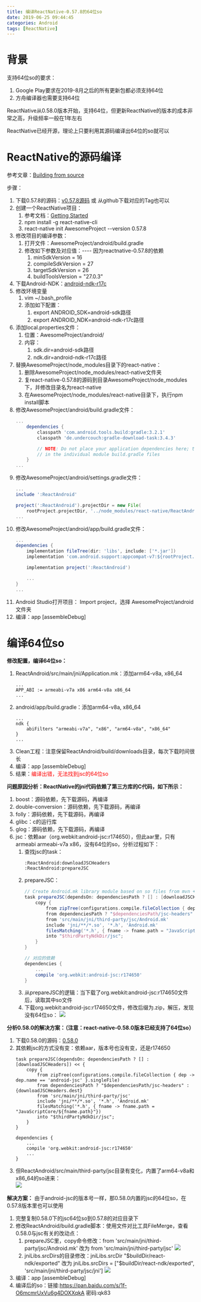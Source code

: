 ```yaml
---
title: 编译ReactNative-0.57.8的64位so
date: 2019-06-25 09:44:45
categories: Android
tags: [ReactNative]
---
```


# 背景
支持64位so的要求：
1. Google Play要求在2019-8月之后的所有更新包都必须支持64位
2. 方舟编译器也需要支持64位

ReactNative从0.58.0版本开始，支持64位，但更新ReactNative的版本的成本非常之高，升级频率一般在1年左右

ReactNative已经开源，理论上只要利用其源码编译出64位的so就可以

# ReactNative的源码编译
参考文章：[Building from source](https://github.com/facebook/react-native/wiki/Building-from-source)

步骤：
1. 下载0.57.8的源码：[v0.57.8源码](https://github.com/facebook/react-native/releases/tag/v0.57.8) 或 从github下载对应的Tag也可以
2. 创建一个ReactNative项目：
    1. 参考文档：[Getting Started](https://facebook.github.io/react-native/docs/0.57/getting-started)
    2. npm install -g react-native-cli
    3. react-native init AwesomeProject --version 0.57.8
3. 修改项目的编译参数：
    1. 打开文件：AwesomeProject/android/build.gradle
    2. 修改如下参数及对应值：---- 因为reactnative-0.57.8的依赖
        1. minSdkVersion = 16
        2. compileSdkVersion = 27
        3. targetSdkVersion = 26
        4. buildToolsVersion = "27.0.3"
4. 下载Android-NDK：[android-ndk-r17c](http://dl.google.com/android/repository/android-ndk-r17c-darwin-x86_64.zip)
5. 修改环境变量
    1. vim ~/.bash_profile
    2. 添加如下配置：
        1. export ANDROID_SDK=android-sdk路径
        2. export ANDROID_NDK=android-ndk-r17c路径
3. 添加local.properties文件：
    1. 位置：AwesomeProject/android/
    2. 内容：
        1. sdk.dir=android-sdk路径
        2. ndk.dir=android-ndk-r17c路径
4. 替换AwesomeProject/node_modules目录下的react-native：
    1. 删除AwesomeProject/node_modules/react-native文件夹
    2. 复react-native-0.57.8的源码到目录AwesomeProject/node_modules下，并修改目录名为react-native
    3. 在AwesomeProject/node_modules/react-native目录下，执行npm install脚本
5. 修改AwesomeProject/android/build.gradle文件：
    ```gradle
    ...
        dependencies {
            classpath 'com.android.tools.build:gradle:3.2.1'
            classpath 'de.undercouch:gradle-download-task:3.4.3'

            // NOTE: Do not place your application dependencies here; they belong
            // in the individual module build.gradle files
        }
    ...
    ```
6. 修改AwesomeProject/android/settings.gradle文件：
    ```gradle
    ...
    include ':ReactAndroid'

    project(':ReactAndroid').projectDir = new File(
        rootProject.projectDir, '../node_modules/react-native/ReactAndroid')
    ...
    ```
7. 修改AwesomeProject/android/app/build.gradle文件：
    ```gradle
    ...
    dependencies {
        implementation fileTree(dir: 'libs', include: ['*.jar'])
        implementation 'com.android.support:appcompat-v7:${rootProject.ext.supportLibVersion}'

        implementation project(':ReactAndroid')

        ...
    }
    ...
    ```
8. Android Studio打开项目： Import project，选择 AwesomeProject/android 文件夹
9. 编译：app [assembleDebug]

# 编译64位so

**修改配置，编译64位so：**
1. ReactAndroid/src/main/jni/Application.mk：添加arm64-v8a, x86_64
    ```
    ...
    APP_ABI := armeabi-v7a x86 arm64-v8a x86_64
    ...
    ```
2. android/app/build.gradle：添加arm64-v8a, x86_64
    ```
    ...
    ndk {
        abiFilters "armeabi-v7a", "x86", "arm64-v8a", "x86_64"
    }
    ...
    ```
3. Clean工程：注意保留ReactAndroid/build/downloads目录，每次下载时间很长
4. 编译：app [assembleDebug]
5. 结果：<font color="#ff0000">编译出错，无法找到jsc的64位so</font>

**问题原因分析：ReactNative的jni代码依赖了第三方库的C代码，如下所示：**
1. boost：源码依赖，先下载源码，再编译
2. double-conversion：源码依赖，先下载源码，再编译
3. folly：源码依赖，先下载源码，再编译
4. glibc：c的运行库
5. glog：源码依赖，先下载源码，再编译
6. jsc：依赖aar（org.webkit:android-jsc:r174650），但此aar里，只有armeabi armeabi-v7a x86，没有64位的so，分析过程如下：
    1. 查找jsc的task：
        ```
        :ReactAndroid:downloadJSCHeaders
        :ReactAndroid:prepareJSC
        ```
    2. prepareJSC：
        ```gradle
        // Create Android.mk library module based on so files from mvn + include headers fetched from webkit.org
        task prepareJSC(dependsOn: dependenciesPath ? [] : [downloadJSCHeaders]) << {
            copy {
                from zipTree(configurations.compile.fileCollection { dep -> dep.name == 'android-jsc' }.singleFile)
                from dependenciesPath ? "$dependenciesPath/jsc-headers" : {downloadJSCHeaders.dest}
                from 'src/main/jni/third-party/jsc/Android.mk'
                include 'jni/**/*.so', '*.h', 'Android.mk'
                filesMatching('*.h', { fname -> fname.path = "JavaScriptCore/${fname.path}"})
                into "$thirdPartyNdkDir/jsc";
            }
        }
        
        // 对应的依赖
        dependencies {
            ...
            compile 'org.webkit:android-jsc:r174650'
        }
        ```
    3. 从prepareJSC的逻辑：当下载了org.webkit:android-jsc:r174650文件后，读取其中so文件
    4. 下载org.webkit:android-jsc:r174650文件，修改后缀为.zip，解压，发现没有64位so：
    ![](/编译ReactNative-0.57.8的64位so/20190626095023347.png)

**分析0.58.0的解决方案：（注意：react-native-0.58.0版本已经支持了64位so）**
1. 下载0.58.0的源码：[0.58.0](https://github.com/facebook/react-native/releases/tag/v0.58.0)
2. 其依赖jsc的方式没有变：依赖aar，版本号也没有变，还是r174650
    ```
    task prepareJSC(dependsOn: dependenciesPath ? [] : [downloadJSCHeaders]) << {
        copy {
            from zipTree(configurations.compile.fileCollection { dep -> dep.name == 'android-jsc' }.singleFile)
            from dependenciesPath ? "$dependenciesPath/jsc-headers" : {downloadJSCHeaders.dest}
            from 'src/main/jni/third-party/jsc'
            include 'jni/**/*.so', '*.h', 'Android.mk'
            filesMatching('*.h', { fname -> fname.path = "JavaScriptCore/${fname.path}"})
            into "$thirdPartyNdkDir/jsc";
        }
    }

    dependencies {
        ...
        compile 'org.webkit:android-jsc:r174650'
        ...
    }
    ```
3. 但ReactAndroid/src/main/third-party/jsc目录有变化，内置了arm64-v8a和x86_64的so进来：  
    ![](/编译ReactNative-0.57.8的64位so/20190626095753373.png)

**解决方案：** 由于android-jsc的版本号一样，那0.58.0内置的jsc的64位so，在0.57.8版本里也可以使用
1. 完整复制0.58.0下的jsc64位so到0.57.8的对应目录下
2. 修改ReactAndroid/build.gradle脚本：使用文件对比工具FileMerge，查看0.58.0与jsc有关的改动点：
    1. prepareJSC里，copy命令修改：from 'src/main/jni/third-party/jsc/Android.mk' 改为 from 'src/main/jni/third-party/jsc'
    ![](/编译ReactNative-0.57.8的64位so/20190626101740578.png)
    2. jniLibs.srcDirs的目录修改：jniLibs.srcDir "$buildDir/react-ndk/exported" 改为 jniLibs.srcDirs = ["$buildDir/react-ndk/exported", 'src/main/jni/third-party/jsc/jni']
    ![](/编译ReactNative-0.57.8的64位so/20190626101926159.png)
3. 编译：app [assembleDebug]
4. 编译后的so：链接:https://pan.baidu.com/s/1f-O6mcmrUxVu6g4DOXXqkA  密码:qk83
